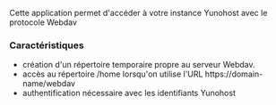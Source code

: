 Cette application permet d'accéder à votre instance Yunohost avec le protocole Webdav

### Caractéristiques

- création d'un répertoire temporaire propre au serveur Webdav. 
- accès au répertoire /home lorsqu'on utilise l'URL https://domain-name/webdav
- authentification nécessaire avec les identifiants Yunohost
